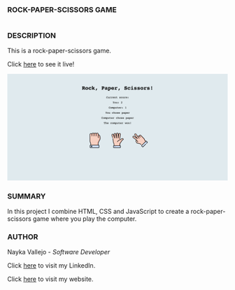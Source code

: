 ### ROCK-PAPER-SCISSORS GAME
#

### DESCRIPTION
This is a rock-paper-scissors game.

Click [here](https://imcodingdreams.github.io/rock-paper-scissors/) to see it live!

![Image link](/images/rock-paper-scissors-snip.png)

### SUMMARY
In this project I combine HTML, CSS and JavaScript to create a rock-paper-scissors game where you play the computer.

### AUTHOR
Nayka Vallejo - _Software Developer_

Click [here](https://www.linkedin.com/in/nayka-vallejo-70044314b/) to visit my LinkedIn.

Click [here](https://imcodingdreams.github.io/personal-website/) to visit my website.